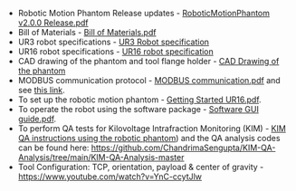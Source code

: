 * Robotic Motion Phantom Release updates                                 -   [RoboticMotionPhantom v2.0.0 Release.pdf](https://github.com/Image-X-Institute/6-DoF-Robotic-Motion-Phantom/blob/main/Documentation/6DoF/RoboticMotionPhantom%20v2.0.0%20Release.pdf)
* Bill of Materials                                                      -   [Bill of Materials.pdf](https://github.com/Image-X-Institute/6-DoF-Robotic-Motion-Phantom/blob/main/Documentation/6DoF/Bill%20of%20materials.pdf)
* UR3 robot specifications                                                -   [UR3 Robot specification](https://www.universal-robots.com/products/ur3-robot/)
* UR16 robot specifications                                               - [UR16 robot specification](https://www.universal-robots.com/products/ur16-robot/)
* CAD drawing of the phantom and tool flange holder                      -   [CAD Drawing of the phantom](https://github.com/Image-X-Institute/6-DoF-Robotic-Motion-Phantom/tree/main/Documentation/CAD%20Drawing%20of%20the%20phantom)
* MODBUS communication protocol                                          -   [MODBUS communication.pdf](https://github.com/Image-X-Institute/6-DoF-Robotic-Motion-Phantom/blob/main/Documentation/6DoF/MODBUS%20communication.pdf) and see [this link](https://www.universal-robots.com/articles/ur/modbus-server/).
* To set up the robotic motion phantom                                  -   [Getting Started UR16.pdf](https://github.com/Image-X-Institute/6-DoF-Robotic-Motion-Phantom/blob/main/Documentation/6DoF/Robotic%20phantom%20controller%20(UR16)%20instructions.pdf).
* To operate the robot using the software package                        -   [Software GUI guide.pdf](https://github.com/Image-X-Institute/6-DoF-Robotic-Motion-Phantom/blob/main/Documentation/6DoF/Software%20GUI%20Guide.pdf). 
* To perform QA tests for Kilovoltage Intrafraction Monitoring (KIM)     -   [KIM QA instructions using the robotic phantom](https://github.com/Image-X-Institute/6-DoF-Robotic-Motion-Phantom/blob/main/Documentation/6DoF/KIM%20QA%20Instructions.pdf)) and the QA analysis codes can be found here: https://github.com/ChandrimaSengupta/KIM-QA-Analysis/tree/main/KIM-QA-Analysis-master
* Tool Configuration: TCP, orientation, payload & center of gravity      -    https://www.youtube.com/watch?v=YnC-ccytJlw
